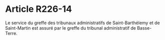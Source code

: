 # Article R226-14

Le service du greffe des tribunaux administratifs de Saint-Barthélemy et de Saint-Martin est assuré par le greffe du tribunal administratif de Basse-Terre.

